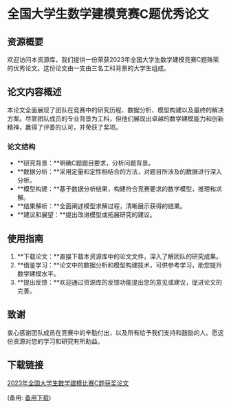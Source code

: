  # 全国大学生数学建模竞赛C题优秀论文

 ## 资源概要

 欢迎访问本资源库，我们提供一份荣获2023年全国大学生数学建模竞赛C题殊荣的优秀论文。这份论文由一支由三名工科背景的大学生组成。

 ## 论文内容概述

 本论文全面展现了团队在竞赛中的研究历程、数据分析、模型构建以及最终的解决方案。尽管团队成员的专业背景为工科，但他们展现出卓越的数学建模能力和创新精神，赢得了评委的认可，并荣获了奖项。

 ### 论文结构

 * **研究背景：**明确C题题目要求，分析问题背景。
 * **数据分析：**采用定量和定性相结合的方法，对题目所涉及的数据进行深入分析。
 * **模型构建：**基于数据分析结果，构建符合竞赛要求的数学模型，推理和求解。
 * **结果解析：**全面阐述模型求解过程，清晰展示获得的结果。
 * **建议和展望：**提出改进模型或拓展研究的建议。

 ## 使用指南

 1. **下载论文：**直接下载本资源库中的论文文件，深入了解团队的研究成果。
 2. **借鉴学习：**论文中的数据分析和模型构建技术，可供参考学习，助您提升数学建模水平。
 3. **提出反馈：**欢迎通过资源库的反馈功能提出您的意见或建议，促进论文的完善。

 ## 致谢

 衷心感谢团队成员在竞赛中的辛勤付出，以及所有给予我们支持和鼓励的人。愿这份资源对您的学习和研究有所助益。

 ## 下载链接
 [2023年全国大学生数学建模比赛C题获奖论文](https://pan.quark.cn/s/942a85007c26) 

 (备用: [备用下载](https://pan.baidu.com/s/1DZtIz_1ULOWsU2bFzxmHgg?pwd=1234))
